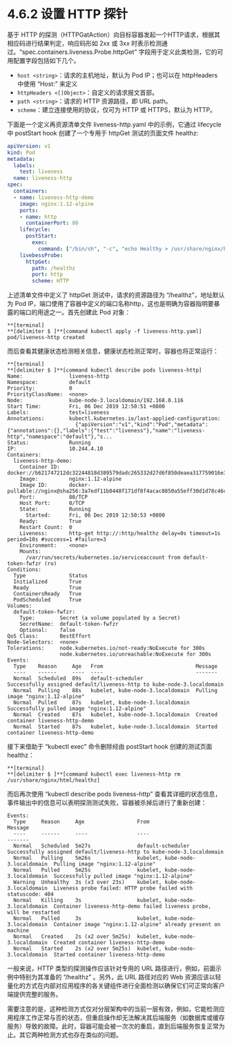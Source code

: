 # 4.6.2 设置 HTTP 探针

基于 HTTP 的探测（HTTPGatAction）向目标容器发起一个HTTP请求，根据其相应码进行结果判定，响应码形如 2xx 或 3xx 时表示检测通过。“spec.containers.liveness.Probe.httpGet” 字段用于定义此类检测，它的可用配置字段包括如下几个。

* `host <string>`：请求的主机地址，默认为 Pod IP；也可以在 httpHeaders 中使用 “Host:” 来定义
* `httpHeaders <[]Object>`：自定义的请求报文首部。
* `path <string>`：请求的 HTTP 资源路径，即 URL path。
* `scheme`：建立连接使用的协议，仅可为 HTTP 或 HTTPS，默认为 HTTP。

下面是一个定义再资源清单文件 liveness-http.yaml 中的示例，它通过 lifecycle 中 postStart hook 创建了一个专用于 httpGet 测试的页面文件 healthz:

```yaml
apiVersion: v1
kind: Pod
metadata:
  labels:
    test: liveness
  name: liveness-http
spec:
  containers:
  - name: liveness-http-demo
    image: nginx:1.12-alpine
    ports:
    - name: http
      containerPort: 80
    lifecycle:
      postStart:
        exec:
          command: ["/bin/sh", "-c", "echo Healthy > /usr/share/nginx/html/healthz"]
    livebessProbe:
      httpGet:
        path: /healthz
        port: http
        scheme: HTTP
```

上述清单文件中定义了 httpGet 测试中，请求的资源路径为 “/healthz”，地址默认为 Pod IP，端口使用了容器中定义的端口名称http，这也是明确为容器指明要暴露的端口的用途之一。首先创建此 Pod 对象：

```
**[terminal]
**[delimiter $ ]**[command kubectl apply -f liveness-http.yaml]
pod/liveness-http created
```

而后查看其健康状态检测相关信息，健康状态检测正常时，容器也将正常运行：

```
**[terminal]
**[delimiter $ ]**[command kubectl describe pods liveness-http]
Name:               liveness-http
Namespace:          default
Priority:           0
PriorityClassName:  <none>
Node:               kube-node-3.localdomain/192.168.0.116
Start Time:         Fri, 06 Dec 2019 12:50:51 +0800
Labels:             test=liveness
Annotations:        kubectl.kubernetes.io/last-applied-configuration:
                      {"apiVersion":"v1","kind":"Pod","metadata":{"annotations":{},"labels":{"test":"liveness"},"name":"liveness-http","namespace":"default"},"s...
Status:             Running
IP:                 10.244.4.10
Containers:
  liveness-http-demo:
    Container ID:   docker://b621747212dc32244818d389579dadc265332d27d6f850deaea317759016e31b
    Image:          nginx:1.12-alpine
    Image ID:       docker-pullable://nginx@sha256:3a7edf11b0448f171df8f4acac8850a55eff30d1d78c46cd65e7bc8260b0be5d
    Port:           80/TCP
    Host Port:      0/TCP
    State:          Running
      Started:      Fri, 06 Dec 2019 12:50:53 +0800
    Ready:          True
    Restart Count:  0
    Liveness:       http-get http://:http/healthz delay=0s timeout=1s period=10s #success=1 #failure=3
    Environment:    <none>
    Mounts:
      /var/run/secrets/kubernetes.io/serviceaccount from default-token-fwfzr (ro)
Conditions:
  Type              Status
  Initialized       True 
  Ready             True 
  ContainersReady   True 
  PodScheduled      True 
Volumes:
  default-token-fwfzr:
    Type:        Secret (a volume populated by a Secret)
    SecretName:  default-token-fwfzr
    Optional:    false
QoS Class:       BestEffort
Node-Selectors:  <none>
Tolerations:     node.kubernetes.io/not-ready:NoExecute for 300s
                 node.kubernetes.io/unreachable:NoExecute for 300s
Events:
  Type    Reason     Age   From                              Message
  ----    ------     ----  ----                              -------
  Normal  Scheduled  89s   default-scheduler                 Successfully assigned default/liveness-http to kube-node-3.localdomain
  Normal  Pulling    88s   kubelet, kube-node-3.localdomain  Pulling image "nginx:1.12-alpine"
  Normal  Pulled     87s   kubelet, kube-node-3.localdomain  Successfully pulled image "nginx:1.12-alpine"
  Normal  Created    87s   kubelet, kube-node-3.localdomain  Created container liveness-http-demo
  Normal  Started    87s   kubelet, kube-node-3.localdomain  Started container liveness-http-demo
```

接下来借助于 “kubectl exec” 命令删除经由 postStart hook 创建的测试页面 healthz：

```
**[terminal]
**[delimiter $ ]**[command kubectl exec liveness-http rm  /usr/share/nginx/html/healthz]
```

而后再次使用 “kubectl describe pods liveness-http” 查看其详细的状态信息，事件输出中的信息可以表明探测测试失败，容器被杀掉后进行了重新创建：

```
Events:
  Type     Reason     Age                 From                              Message
  ----     ------     ----                ----                              -------
  Normal   Scheduled  5m27s               default-scheduler                 Successfully assigned default/liveness-http to kube-node-3.localdomain
  Normal   Pulling    5m26s               kubelet, kube-node-3.localdomain  Pulling image "nginx:1.12-alpine"
  Normal   Pulled     5m25s               kubelet, kube-node-3.localdomain  Successfully pulled image "nginx:1.12-alpine"
  Warning  Unhealthy  3s (x3 over 23s)    kubelet, kube-node-3.localdomain  Liveness probe failed: HTTP probe failed with statuscode: 404
  Normal   Killing    3s                  kubelet, kube-node-3.localdomain  Container liveness-http-demo failed liveness probe, will be restarted
  Normal   Pulled     3s                  kubelet, kube-node-3.localdomain  Container image "nginx:1.12-alpine" already present on machine
  Normal   Created    2s (x2 over 5m25s)  kubelet, kube-node-3.localdomain  Created container liveness-http-demo
  Normal   Started    2s (x2 over 5m25s)  kubelet, kube-node-3.localdomain  Started container liveness-http-demo
```

一般来说，HTTP 类型的探测操作应该针对专用的 URL 路径进行，例如，前面示例中特别为其准备的 “/healthz” 。另外，此 URL 路径对应的 Web 资源应该以轻量化的方式在内部对应用程序的各关键组件进行全面检测以确保它们可正常向客户端提供完整的服务。

需要注意的是，这种检测方式仅对分层架构中的当前一层有效，例如，它能检测应用程序工作正常与否的状态，但重启操作却无法解决其后端服务（如数据库或缓存服务）导致的故障。此时，容器可能会被一次次的重启，直到后端服务恢复正常为止。其它两种检测方式也存在类似的问题。

